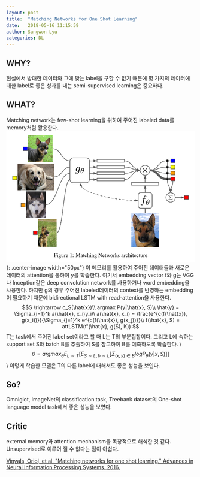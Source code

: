```yaml
---
layout: post
title:  "Matching Networks for One Shot Learning"
date:   2018-05-16 11:15:59
author: Sungwon Lyu
categories: DL
---
```


## WHY? 
현실에서 방대한 데이터와 그에 맞는 label을 구할 수 없기 때문에 몇 가지의 데이터에 대한 label로 좋은 성과를 내는 semi-supervised learning은 중요하다.

## WHAT?
Matching network는 few-shot learning을 위하여 주어진 labeled data를 memory처럼 활용한다. 
![image](/assets/images/mnet.png){: .center-image width="50px"}
이 메모리를 활용하여 주어진 데이터들과 새로운 데이터의 attention을 통하여 y를 학습한다. 여기서 embedding vector f와 g는 VGG나 Inception같은 deep convolution network를 사용하거나 word embedding을 사용한다. 하지만 g의 경우 주어진 labeled데이터의 context를 반영하는 embedding이 필요하기 때문에 bidirectional LSTM with read-attention을 사용한다. 
$$S \rightarrow c_S(\hat{x})\\
argmax P(y|\hat{x}, S)\\
\hat{y} = \Sigma_{i=1}^k a(\hat{x}, x_i)y_i\\
a(\hat{x}, x_i) = \frac{e^{c(f(\hat{x}), g(x_i))}}{\Sigma_{j=1}^k e^{c(f(\hat{x}), g(x_j))}}\\
f(\hat{x}, S) = attLSTM(f'(\hat{x}, g(S), K))
$$
T는 task에서 주어진 label set이라고 할 때 L는 T의 부분집합이다. 그리고 L에 속하는 support set S와 batch B를 추출하여 S를 참고하여 B를 예측하도록 학습한다. \\
$$\theta = argmax_{\theta} E_{L \sim T}[E_{S \sim L, b \sim L} [\Sigma_{(x, y) \in B} log P_{\theta}(y|x, S)]]$$\\
이렇게 학습한 모델은 T의 다른 label에 대해서도 좋은 성능을 보인다. 

## So?
Omniglot, ImageNet의 classification task, Treebank dataset의 One-shot language model task에서 좋은 성능을 보였다.

## Critic
external memory와 attention mechanism을 독창적으로 해석한 것 같다. Unsupervised로 이루어 질 수 없다는 점이 아쉽다. 

[Vinyals, Oriol, et al. "Matching networks for one shot learning." Advances in Neural Information Processing Systems. 2016.](http://papers.nips.cc/paper/6385-matching-networks-for-one-shot-learning)

